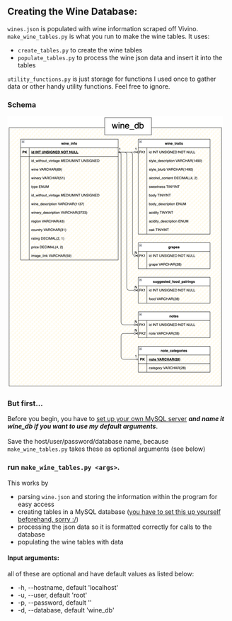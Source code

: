 ## Creating the Wine Database:

`wines.json` is populated with wine information scraped off Vivino.
<br />
`make_wine_tables.py` is what you run to make the wine tables. It uses:

- `create_tables.py` to create the wine tables
- `populate_tables.py` to process the wine json data and insert it into the tables
  <br />

`utility_functions.py` is just storage for functions I used once to gather data or other handy utility functions. Feel
free to ignore.

### Schema

![img.png](schema.png)

### But first...

Before you begin, you have to
[set up your own MySQL server](https://dev.mysql.com/doc/mysql-getting-started/en/) *__and name it wine_db if you want
to use my default arguments__*.
<br />
<br />
Save the host/user/password/database name, because `make_wine_tables.py` takes these as optional arguments (see below)

### run `make_wine_tables.py <args>`.

This works by

- parsing `wine.json` and storing the information within the program for easy access
- creating tables in a MySQL
  database ([you have to set this up yourself beforehand, sorry :/](https://dev.mysql.com/doc/mysql-getting-started/en/))
- processing the json data so it is formatted correctly for calls to the database
- populating the wine tables with data

#### Input arguments:

all of these are optional and have default values as listed below:

- -h, --hostname, default 'localhost'
- -u, --user, default 'root'
- -p, --password, default ''
- -d, --database, default 'wine_db'



